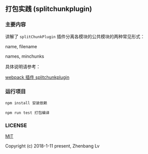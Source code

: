 ## 打包实践 (splitchunkplugin)

### 主要内容

讲解了  `splitChunkPlugin` 插件分离各模块的公共模块的两种常见形式：

name, filename

names, minchunks

具体说明请参考：

[webpack 插件 splitchunkplugin](https://github.com/lvzhenbang/webpack-learning/tree/master/doc/splitchukplugin.md)

### 运行项目

```
npm install 安装依赖

npm run test 打包编译
```


### LICENSE

[MIT](https://opensource.org/licenses/MIT)

Copyright (c) 2018-1-11 present, Zhenbang Lv
